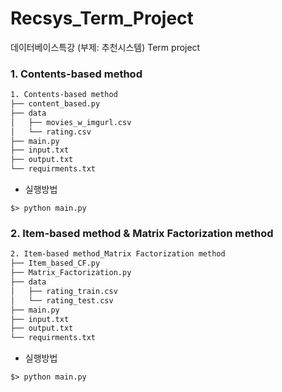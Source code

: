 # Recsys_Term_Project

데이터베이스특강 (부제: 추천시스템) Term project


### 1. Contents-based method

```bash
1. Contents-based method
├── content_based.py
├── data
│   ├── movies_w_imgurl.csv
│   └── rating.csv
├── main.py
├── input.txt
├── output.txt
└── requirments.txt

```
- 실행방법 
```
$> python main.py
```

### 2. Item-based method & Matrix Factorization method

```bash
2. Item-based method_Matrix Factorization method
├── Item_based_CF.py
├── Matrix_Factorization.py
├── data
│   ├── rating_train.csv
│   └── rating_test.csv
├── main.py
├── input.txt
├── output.txt
└── requirments.txt

```
- 실행방법 
```
$> python main.py
```
